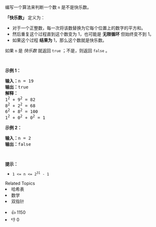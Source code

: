 <p>编写一个算法来判断一个数 <code>n</code> 是不是快乐数。</p>

<p><strong>「快乐数」</strong>&nbsp;定义为：</p>

<ul> 
 <li>对于一个正整数，每一次将该数替换为它每个位置上的数字的平方和。</li> 
 <li>然后重复这个过程直到这个数变为 1，也可能是 <strong>无限循环</strong> 但始终变不到 1。</li> 
 <li>如果这个过程 <strong>结果为</strong>&nbsp;1，那么这个数就是快乐数。</li> 
</ul>

<p>如果 <code>n</code> 是 <em>快乐数</em> 就返回 <code>true</code> ；不是，则返回 <code>false</code> 。</p>

<p>&nbsp;</p>

<p><strong>示例 1：</strong></p>

<pre>
<strong>输入：</strong>n = 19
<strong>输出：</strong>true
<strong>解释：
</strong>1<sup>2</sup> + 9<sup>2</sup> = 82
8<sup>2</sup> + 2<sup>2</sup> = 68
6<sup>2</sup> + 8<sup>2</sup> = 100
1<sup>2</sup> + 0<sup>2</sup> + 0<sup>2</sup> = 1
</pre>

<p><strong>示例 2：</strong></p>

<pre>
<strong>输入：</strong>n = 2
<strong>输出：</strong>false
</pre>

<p>&nbsp;</p>

<p><strong>提示：</strong></p>

<ul> 
 <li><code>1 &lt;= n &lt;= 2<sup>31</sup> - 1</code></li> 
</ul>

<div><div>Related Topics</div><div><li>哈希表</li><li>数学</li><li>双指针</li></div></div><br><div><li>👍 1150</li><li>👎 0</li></div>